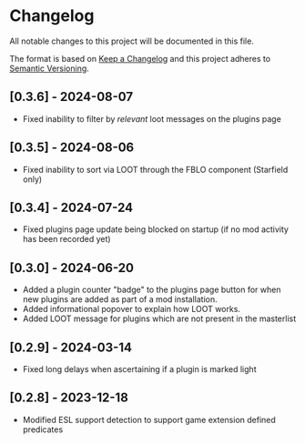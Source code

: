 # Changelog

All notable changes to this project will be documented in this file.

The format is based on [Keep a Changelog](http://keepachangelog.com/) and this project adheres to [Semantic Versioning](http://semver.org/).

## [0.3.6] - 2024-08-07

- Fixed inability to filter by _relevant_ loot messages on the plugins page

## [0.3.5] - 2024-08-06

- Fixed inability to sort via LOOT through the FBLO component (Starfield only)

## [0.3.4] - 2024-07-24
- Fixed plugins page update being blocked on startup (if no mod activity has been recorded yet)

## [0.3.0] - 2024-06-20

- Added a plugin counter "badge" to the plugins page button for when new plugins
  are added as part of a mod installation.
- Added informational popover to explain how LOOT works.
- Added LOOT message for plugins which are not present in the masterlist

## [0.2.9] - 2024-03-14

- Fixed long delays when ascertaining if a plugin is marked light

## [0.2.8] - 2023-12-18

- Modified ESL support detection to support game extension defined predicates
